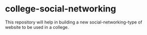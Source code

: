 # college-social-networking
This repository will help in building a new social-networking-type of website to be used in a college.
